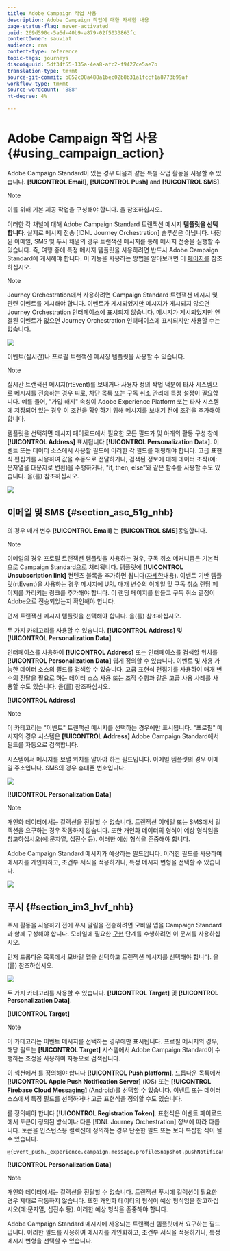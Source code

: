 ```yaml
---
title: Adobe Campaign 작업 사용
description: Adobe Campaign 작업에 대한 자세한 내용
page-status-flag: never-activated
uuid: 269d590c-5a6d-40b9-a879-02f5033863fc
contentOwner: sauviat
audience: rns
content-type: reference
topic-tags: journeys
discoiquuid: 5df34f55-135a-4ea8-afc2-f9427ce5ae7b
translation-type: tm+mt
source-git-commit: b852c08a488a1bec02b8b31a1fccf1a8773b99af
workflow-type: tm+mt
source-wordcount: '888'
ht-degree: 4%

---
```



# Adobe Campaign 작업 사용 {#using_campaign_action}

Adobe Campaign Standard이 있는 경우 다음과 같은 특별 작업 활동을 사용할 수 있습니다. **[!UICONTROL Email]**, **[!UICONTROL Push]** and **[!UICONTROL SMS]**.

>[!NOTE]
>
>이를 위해 기본 제공 작업을 구성해야 합니다. [](../action/working-with-adobe-campaign.md)을 참조하십시오.

이러한 각 채널에 대해 Adobe Campaign Standard 트랜잭션 메시지 **템플릿을 선택합니다**. 실제로 메시지 전송 [!DNL Journey Orchestration] 솔루션은 아닙니다. 내장된 이메일, SMS 및 푸시 채널의 경우 트랜잭션 메시지를 통해 메시지 전송을 실행할 수 있습니다. 즉, 여행 중에 특정 메시지 템플릿을 사용하려면 반드시 Adobe Campaign Standard에 게시해야 합니다. 이 기능을 사용하는 방법을 알아보려면 이 [페이지를](https://docs.adobe.com/content/help/ko-KR/campaign-standard/using/communication-channels/transactional-messaging/about-transactional-messaging.html) 참조하십시오.

>[!NOTE]
>
>Journey Orchestration에서 사용하려면 Campaign Standard 트랜잭션 메시지 및 관련 이벤트를 게시해야 합니다. 이벤트가 게시되었지만 메시지가 게시되지 않으면 Journey Orchestration 인터페이스에 표시되지 않습니다. 메시지가 게시되었지만 연결된 이벤트가 없으면 Journey Orchestration 인터페이스에 표시되지만 사용할 수는 없습니다.

![](../assets/journey59.png)

이벤트(실시간)나 프로필 트랜잭션 메시징 템플릿을 사용할 수 있습니다.

>[!NOTE]
>
>실시간 트랜잭션 메시지(rtEvent)를 보내거나 사용자 정의 작업 덕분에 타사 시스템으로 메시지를 전송하는 경우 피로, 차단 목록 또는 구독 취소 관리에 특정 설정이 필요합니다. 예를 들어, &quot;가입 해지&quot; 속성이 Adobe Experience Platform 또는 타사 시스템에 저장되어 있는 경우 이 조건을 확인하기 위해 메시지를 보내기 전에 조건을 추가해야 합니다.

템플릿을 선택하면 메시지 페이로드에서 필요한 모든 필드가 및 아래의 활동 구성 창에 **[!UICONTROL Address]** 표시됩니다 **[!UICONTROL Personalization Data]**. 이벤트 또는 데이터 소스에서 사용할 필드에 이러한 각 필드를 매핑해야 합니다. 고급 표현식 편집기를 사용하여 값을 수동으로 전달하거나, 검색된 정보에 대해 데이터 조작(예: 문자열을 대문자로 변환)을 수행하거나, &quot;if, then, else&quot;와 같은 함수를 사용할 수도 있습니다. [](../expression/expressionadvanced.md)을(를) 참조하십시오.

![](../assets/journey60.png)

## 이메일 및 SMS {#section_asc_51g_nhb}

의 경우 매개 변수 **[!UICONTROL Email]** 는 **[!UICONTROL SMS]**&#x200B;동일합니다.

>[!NOTE]
>
>이메일의 경우 프로필 트랜잭션 템플릿을 사용하는 경우, 구독 취소 메커니즘은 기본적으로 Campaign Standard으로 처리됩니다. 템플릿에 **[!UICONTROL Unsubscription link]** 컨텐츠 블록을 추가하면 됩니다([자세한](https://docs.adobe.com/content/help/ko-KR/campaign-standard/using/communication-channels/transactional-messaging/about-transactional-messaging.html)내용). 이벤트 기반 템플릿(rtEvent)을 사용하는 경우 메시지에 URL 매개 변수의 이메일 및 구독 취소 랜딩 페이지를 가리키는 링크를 추가해야 합니다. 이 랜딩 페이지를 만들고 구독 취소 결정이 Adobe으로 전송되었는지 확인해야 합니다.

먼저 트랜잭션 메시지 템플릿을 선택해야 합니다. [](../building-journeys/about-action-activities.md)을(를) 참조하십시오.

두 가지 카테고리를 사용할 수 있습니다. **[!UICONTROL Address]** 및 **[!UICONTROL Personalization Data]**.

인터페이스를 사용하여 **[!UICONTROL Address]** 또는 인터페이스를 검색할 위치를 **[!UICONTROL Personalization Data]** 쉽게 정의할 수 있습니다. 이벤트 및 사용 가능한 데이터 소스의 필드를 검색할 수 있습니다. 고급 표현식 편집기를 사용하여 매개 변수의 전달을 필요로 하는 데이터 소스 사용 또는 조작 수행과 같은 고급 사용 사례를 사용할 수도 있습니다. [](../expression/expressionadvanced.md)을(를) 참조하십시오.

**[!UICONTROL Address]**

>[!NOTE]
>
>이 카테고리는 &quot;이벤트&quot; 트랜잭션 메시지를 선택하는 경우에만 표시됩니다. &quot;프로필&quot; 메시지의 경우 시스템은 **[!UICONTROL Address]** Adobe Campaign Standard에서 필드를 자동으로 검색합니다.

시스템에서 메시지를 보낼 위치를 알아야 하는 필드입니다. 이메일 템플릿의 경우 이메일 주소입니다. SMS의 경우 휴대폰 번호입니다.

![](../assets/journey61.png)

**[!UICONTROL Personalization Data]**

>[!NOTE]
>
>개인화 데이터에서는 컬렉션을 전달할 수 없습니다. 트랜잭션 이메일 또는 SMS에서 컬렉션을 요구하는 경우 작동하지 않습니다. 또한 개인화 데이터의 형식이 예상 형식임을 참고하십시오(예:문자열, 십진수 등). 이러한 예상 형식을 존중해야 합니다.

Adobe Campaign Standard 메시지가 예상하는 필드입니다. 이러한 필드를 사용하여 메시지를 개인화하고, 조건부 서식을 적용하거나, 특정 메시지 변형을 선택할 수 있습니다.

![](../assets/journey62.png)

## 푸시 {#section_im3_hvf_nhb}

푸시 활동을 사용하기 전에 푸시 알림을 전송하려면 모바일 앱을 Campaign Standard과 함께 구성해야 합니다. 모바일에 필요한 [구현](https://helpx.adobe.com/kr/campaign/kb/integrate-mobile-sdk.html) 단계를 수행하려면 이 문서를 사용하십시오.

먼저 드롭다운 목록에서 모바일 앱을 선택하고 트랜잭션 메시지를 선택해야 합니다. [](../building-journeys/about-action-activities.md)을(를) 참조하십시오.

![](../assets/journey62bis.png)

두 가지 카테고리를 사용할 수 있습니다. **[!UICONTROL Target]** 및 **[!UICONTROL Personalization Data]**.

**[!UICONTROL Target]**

>[!NOTE]
>
>이 카테고리는 이벤트 메시지를 선택하는 경우에만 표시됩니다. 프로필 메시지의 경우, 해당 필드는 **[!UICONTROL Target]** 시스템에서 Adobe Campaign Standard이 수행하는 조정을 사용하여 자동으로 검색됩니다.

이 섹션에서 를 정의해야 합니다 **[!UICONTROL Push platform]**. 드롭다운 목록에서 **[!UICONTROL Apple Push Notification Server]** (iOS) 또는 **[!UICONTROL Firebase Cloud Messaging]** (Android)를 선택할 수 있습니다. 이벤트 또는 데이터 소스에서 특정 필드를 선택하거나 고급 표현식을 정의할 수도 있습니다.

를 정의해야 합니다 **[!UICONTROL Registration Token]**. 표현식은 이벤트 페이로드에서 토큰이 정의된 방식이나 다른 [!DNL Journey Orchestration] 정보에 따라 다릅니다. 토큰을 인스턴스용 컬렉션에 정의하는 경우 단순한 필드 또는 보다 복잡한 식이 될 수 있습니다.

```
@{Event_push._experience.campaign.message.profileSnapshot.pushNotificationTokens.first().token}
```

**[!UICONTROL Personalization Data]**

>[!NOTE]
>
>개인화 데이터에서는 컬렉션을 전달할 수 없습니다. 트랜잭션 푸시에 컬렉션이 필요한 경우 제대로 작동하지 않습니다. 또한 개인화 데이터의 형식이 예상 형식임을 참고하십시오(예:문자열, 십진수 등). 이러한 예상 형식을 존중해야 합니다.

Adobe Campaign Standard 메시지에 사용되는 트랜잭션 템플릿에서 요구하는 필드입니다. 이러한 필드를 사용하여 메시지를 개인화하고, 조건부 서식을 적용하거나, 특정 메시지 변형을 선택할 수 있습니다.
